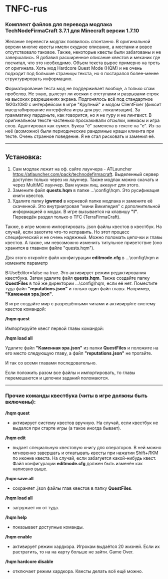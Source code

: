 # TNFC-rus
### **Комплект файлов для перевода модпака TechNodeFirmaCraft 3.7.1 для Minecraft версии 1.7.10**

Желание перевести модпак появилось спонтанно. В оригинальной версии многие квесты имели скудное описание, а местами и вовсе отсутствовало таковое. Также, некоторые квесты были забагованы и не завершались. Я добавил расширенное описание квестов и механик где посчитал, что это необходимо. Объем текста вырос примерно на треть от оригинала. Хоть мод Hardcore Quest Mode (HQM) и не очень подходит под большие страницы текста, но я постарался более-менее структурировать информацию.

Форматирование теста мод не поддерживает вообще, а только спам пробелов. Не знаю, вылезут ли косяки с отступами и разрывами строк на высоких разрешениях экрана. Подгонялось всё под стандартное 1920x1080 с интерфейсом в игре "Крупный" и модом ClientFixer (фиксит масштабирование интерфейса игры для рус. локализации).
За грамматику пардоньте, как говорится, но я не гуру и не лингвист. В оригинальном тексте частенько проскакивали отсылки, мемасы и игра слов. Адаптировал как сумел.
Буква "ё" заменена в тексте на "е". Из-за неё (возможно) были периодические рандомные краши клиента при тесте. Очень странное поведение. Я не стал рисковать и заменил её. 

---

## Установка:
1. Сам модпак лежит на оф. сайте лаунчера - ATLauncher https://atlauncher.com/pack/technodefirmacraft. Выделенный сервер доступен только через их лаунчер. Также модпак можно скачать и через MultiMC лаунчер. Вам нужен лиц. аккаунт для этого.
2. Замените файл **quests.hqm** в папке ...\config\hqm. Это русификация книги квестов.
3. Удалите папку **igwmod** в корневой папке модпака и замените её скаченной. Это внутриигровая "мини Википедия" с дополнительной информацией о модах. В игре вызывается на клавишу **"I"**. Переведён раздел только о TFC (TerraFirmaCraft).

Также, в игре можно импортировать .json файлы квестов в квестбук. На случай, если захотите что-то исправить. Но этот процесс специфический и не очень надежный. Можно поломать цепочки и главы квестов. А также, им невозможно изменить титульное приветствие (оно хранится в главном файле "quests.hqm").

Для этого откройте файл конфигурации **editmode.cfg** в ...\config\hqm и измените параметр

B:UseEditor=false на true. Это активирует режим редактирования квестбука. Затем удалите файл **quests.hqm**.
Также создайте папку **QuestFiles** в той же директории ...\config\hqm, если её нет. Поместите туда файл **"reputations.json"** и только один файл главы. Например, **"Каменная эра.json"**.

В игре создайте мир с разрешёнными читами и активируйте систему квестов командой:

**/hqm quest**

Импортируйте квест первой главы командой:

**/hqm load all**

Удалите файл **"Каменная эра.json"** из папки **QuestFiles** и положите на его место следующую главу, а файл **"reputations.json"** не трогайте.

И так со всеми главами последовательно.

Если положить разом все файлы и импортировать, то главы перемешаются и цепочки заданий поломаются.

---

### **Прочие команды квестбука** (читы в игре должны быть включены):

**/hqm quest**
- активирует систему квестов вручную. На случай, если квестбук не выдался при старте игры (а такое иногда бывает).

**/hqm edit**
- выдает специальную квестовую книгу для операторов. В ней можно мгновенно завершать и откатывать квесты при нажатии Shift+ЛКМ по иконке квеста. На случай, если забагуется какой-нибудь квест. Файл конфигурации **editmode.cfg** должен быть изменён как написано выше.

**/hqm save all**
- сохраняет .json файлы глав квестов в папку **QuestFiles**.

**/hqm load all**
- загружает их от туда.

**/hqm help**
- показывает доступные команды.

**/hqm enable**
- активирует режим хардкора. Игрокам выдаётся 20 жизней. Если их растратить, то на на карту больше не зайти. Game Over.

**/hqm hardcore disable**
- отключает режим хардкора. Квесты делать всё ещё можно.
